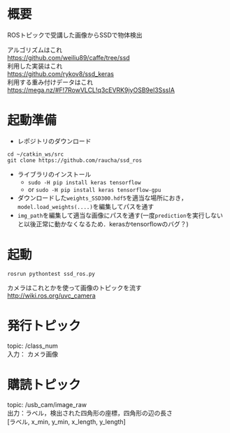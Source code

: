 # 概要
ROSトピックで受講した画像からSSDで物体検出

アルゴリズムはこれ  
https://github.com/weiliu89/caffe/tree/ssd  
利用した実装はこれ  
https://github.com/rykov8/ssd_keras  
利用する重み付けデータはこれ  
https://mega.nz/#F!7RowVLCL!q3cEVRK9jyOSB9el3SssIA

# 起動準備
* レポジトリのダウンロード
````
cd ~/catkin_ws/src
git clone https://github.com/raucha/ssd_ros
````
* ライブラリのインストール
  * `sudo -H pip install keras tensorflow`
  * or `sudo -H pip install keras tensorflow-gpu`
* ダウンロードした`weights_SSD300.hdf5`を適当な場所におき，`model.load_weights(....)`を編集してパスを通す
* `img_path`を編集して適当な画像にパスを通す(一度`prediction`を実行しないと以後正常に動かなくなるため．kerasかtensorflowのバグ？)

# 起動
`rosrun pythontest ssd_ros.py`  

カメラはこれとかを使って画像のトピックを流す  
http://wiki.ros.org/uvc_camera  

# 発行トピック
topic: /class_num  
入力： カメラ画像

# 購読トピック
topic: /usb_cam/image_raw  
出力：ラベル，検出された四角形の座標，四角形の辺の長さ  
[ラベル, x_min, y_min, x_length, y_length]
